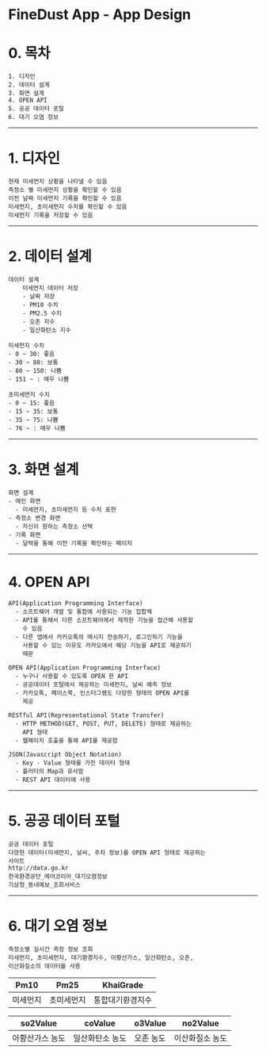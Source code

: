 FineDust App - App Design
========

# 0. 목차
	1. 디자인
	2. 데이터 설계
	3. 화면 설계
	4. OPEN API
	5. 공공 데이터 포털
	6. 대기 오염 정보

***
# 1. 디자인
	현재 미세먼지 상황을 나타낼 수 있음
    측정소 별 미세먼지 상황을 확인할 수 있음
    이전 날짜 미세먼지 기록을 확인할 수 있음
    미세먼지, 초미세먼지 수치를 확인할 수 있음
    미세먼지 기록을 저장할 수 있음

***
# 2. 데이터 설계
	데이터 설계
    	미세먼지 데이터 저장
        - 날짜 저장
        - PM10 수치
        - PM2.5 수치
        - 오존 지수
        - 일산화탄소 지수

	미세먼지 수치
    - 0 ~ 30: 좋음
    - 30 ~ 80: 보통
	- 80 ~ 150: 나쁨
	- 151 ~ : 매우 나쁨

	초미세먼지 수치
    - 0 ~ 15: 좋음
    - 15 ~ 35: 보통
	- 35 ~ 75: 나쁨
	- 76 ~ : 매우 나쁨

***
# 3. 화면 설계
	화면 설계
    - 메인 화면
      - 미세먼지, 초미세먼지 등 수치 표현
    - 측정소 변경 화면
      - 자신이 원하는 측정소 선택
    - 기록 화면
      - 달력을 통해 이전 기록을 확인하는 페이지

***
# 4. OPEN API
	API(Application Programming Interface)
      - 소프트웨어 개발 및 통합에 사용되는 기능 집합체
      - API를 통해서 다른 소프트웨어에서 제작한 기능을 접근해 사용할
        수 있음
      - 다른 앱에서 카카오톡의 메시지 전송하기, 로그인하기 기능을
        사용할 수 있는 이유도 카카오에서 해당 기능을 API로 제공하기
        때문

	OPEN API(Application Programming Interface)
      - 누구나 사용할 수 있도록 OPEN 한 API
      - 공공데이터 포털에서 제공하는 미세먼지, 날씨 예측 정보
      - 카카오톡, 페이스북, 인스타그램도 다양한 형태의 OPEN API를
        제공
        
	RESTful API(Representational State Transfer)
      - HTTP METHOD(GET, POST, PUT, DELETE) 형태로 제공하는
        API 형태
      - 웹페이지 호출을 통해 API를 제공함

	JSON(Javascript Object Notation)
      - Key - Value 형태를 가진 데이터 형태
      - 플러터의 Map과 유사함
      - REST API 데이터에 사용

***
# 5. 공공 데이터 포털
	공공 데이터 포털
    다양한 데이터(미세먼지, 날씨, 주차 정보)를 OPEN API 형태로 제공하는
    사이트
    http://data.go.kr
    한국환경공단_에어코리아_대기오염정보
    기상청_동네예보_조회서비스

***
# 6. 대기 오염 정보
	측정소별 실시간 측정 정보 조회
    미세먼지, 초미세먼지, 대기환경지수, 아황산가스, 일산화탄소, 오존,
    이산화질소의 데이터를 사용
    
|Pm10|Pm25|KhaiGrade|
|---|---|---|
|미세먼지|초미세먼지|통합대기환경지수|

|so2Value|coValue|o3Value|no2Value|
|---|---|---|---|
|아황산가스 농도|일산화탄소 농도|오존 농도|이산화질소 농도|
